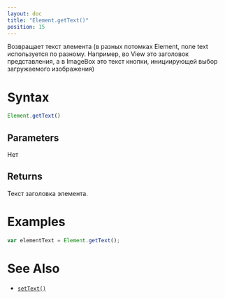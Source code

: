 ```yaml
---
layout: doc
title: "Element.getText()"
position: 15
---
```


Возвращает текст элемента (в разных потомках Element, поле text используется по разному. 
Например, во View это заголовок представления, а в ImageBox это текст кнопки, инициирующей выбор загружаемого изображения)

# Syntax

```js
Element.getText()
```


## Parameters

Нет

## Returns

Текст заголовка элемента.

# Examples

```js
var elementText = Element.getText();
```

# See Also

* [`setText()`](../Element.setText/)
